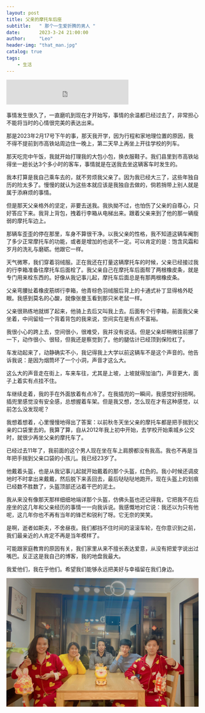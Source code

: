 ```yaml
---
layout: post
title: 父亲的摩托车后座
subtitle:   " 那个一生爱折腾的男人 "
date:       2023-3-24 21:00:00
author:     "Leo"
header-img: "that_man.jpg"
catalog: true
tags: 
    - 生活
---
```


<iframe frameborder="no" border="0" marginwidth="0" marginheight="0" width=320 height=65 allow="autoplay" src="https://i.y.qq.com/n2/m/outchain/player/index.html?songid=446054146&songtype=0"></iframe>

事情发生很久了，一直磨叽到现在才开始写，事情的余温都已经过去了，非常担心不能将当时的心情很完美的表达出来。

那是2023年2月17号下午的事，那天我开学，因为行程和家地理位置的原因，我不得不提前到市高铁站周边住一晚上，第二天早上再坐上开往学校的列车。

那天吃完中午饭，我就开始打理我的大包小包，换衣服鞋子。我们县里到市高铁站得坐一趟长达3个多小时的客车，事情就是在送我去坐这辆客车时发生的。

我本打算是我自己乘车去的，就不劳烦我父亲了。因为我已经大三了，这些年独自历的险太多了。慢慢的就认为这些本就应该是我独自去做的，倘若捎带上别人就是属于添麻烦的事情。

但是那天父亲格外的坚定，非要去送我。我执拗不过，也怕伤了父亲的自尊心，只好答应下来。我背上背包，拽着行李箱从电梯出来。跟着父亲来到了他的那一辆瘦弱的摩托车边上。

那辆车歪歪的停在那里，车身不算很干净。以我父亲的性格，我不知道这辆车阉割了多少正常摩托车的功能，或者是增加的也说不一定。可以肯定的是：饱含风霜和岁月的洗礼与磨砺。他跟它一样。

天气微寒，我们穿着羽绒服。正在我还在打量这辆摩托车的时候，父亲已经接过我的行李箱准备往摩托车后面栓了。我父亲自己在摩托车后面帮了两根橡皮条，就是专门用来栓东西的。好像从我记事儿起，摩托车后面总是有那两根橡皮条。

父亲弯腰扯着橡皮筋绑行李箱，他青棕色羽绒服后背上的卡通式补丁显得格外眨眼。我感到莫名的心酸，就像张曼玉看到那只米老鼠一样。

父亲很熟练地就绑了起来，他骑上去后又叫我上去。后面有个行李箱，前面我父亲坐着，中间留给一个背着背包的我来说，空间实在是有点不富裕。

我很小心的跨上去，空间很小，很难受，我并没有说话。但是父亲却稍微往前挪了一下，动作很小、很轻，但我还是察觉到了。他的腿估计已经顶到保险杠了。

车发动起来了，动静确实不小，我记得我上大学以前这辆车不是这个声音的。他告诉我说：是因为烟筒坏了一个小洞，声音才这么大。

这么大的声音走在街上，车来车往，尤其是上坡，上坡就得加油门，声音更大，面子上着实有点挂不住。

车继续走着，我的手在外面放着有点冷了。在我插兜的一瞬间，我感觉好别扭啊。插兜里感觉没有安全感，总想握着车架。但是我又想，怎么现在才有这种感觉，以前怎么没发现呢？

我想着想着，心里慢慢地得出了答案：以前秋冬天坐父亲的摩托车都是把手揣到父亲的口袋里去的。我算了算，自从2012年我上初中开始，去学校开始乘城乡公交时，就很少再坐父亲的摩托车了。

已经过去11年了，我前面的这个男人现在坐在车上肩膀都没有我高。我也不再是当年把手揣到父亲口袋的小孩儿。我已经23岁了。

他戴着头盔，也是从我记事儿起就开始戴着的那个头盔，红色的。我小时候还调皮地时不时拿出来戴戴，然后脱下来丢回去，最后哒哒哒地跑开。现在头盔上的划痕已经数不胜数了，头盔顶部还沾着干巴的泥土。

我从来没有像那天那样细细地端详那个头盔，仿佛头盔也还记得我，它把我不在后座坐的这几年和父亲经历的事情一一向我诉说。我感慨地对它说：我还以为只有他呢，这几年你也不再有当年的锋芒和锐利了呀。它无奈的笑笑。

是啊，逝者如斯夫，不舍昼夜。我们都挡不住时间的滚滚车轮，在你意识到之前，我们最亲近的人肯定不再是当年模样了。

可能跟家庭教育的原因有关，我们家里从来不擅长表达爱意，从没有把爱字说出过嘴巴。反正这是我自己的博客，我的地盘我最大。

我爱他们，我在乎他们。希望我们能够永远把美好与幸福留在我们身边。

![我们幸福一家人](./motorcycle/family.jpg)